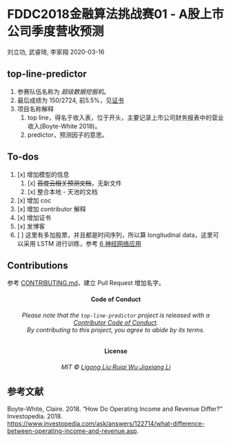 FDDC2018金融算法挑战赛01 - A股上市公司季度营收预测
================
刘立功, 武睿琦, 李家翔
2020-03-16

<!-- README.md is generated from README.Rmd. Please edit that file -->

## top-line-predictor

1.  参赛队伍名称为 *超级数据挖掘机*。
2.  最后成绩为 150/2724, 前5.5%，见[证书](refs/certificate.pdf)
3.  项目名称解释
    1.  top line，得名于收入表，位于开头，主要记录上市公司财务报表中的营业收入(Boyte-White 2018)。
    2.  predictor，预测因子的意思。

## To-dos

1.  [x] 增加模型的信息
    1.  [x] ~~百度云相关预测文档~~，无新文件
    2.  [x] 整合本地 - 天池的文档
2.  [x] 增加 coc
3.  [x] 增加 contributor 解释
4.  [x] 增加证书
5.  [x] 发博客
6.  [ ] 这里有多加股票，并且都是时间序列，所以算 longitudinal data，这里可以采用 LSTM 进行训练，参考 [6
    神经网络应用](https://jiaxiangbu.github.io/learn_longitudinal_analysis/analysis/introduction-panel-data.html)

## Contributions

参考 [CONTRIBUTING.md](.github/CONTRIBUTING.md)，建立 Pull Request 增加名字。

<h4 align="center">

**Code of Conduct**

</h4>

<h6 align="center">

Please note that the `top-line-predictor` project is released with a
[Contributor Code of
Conduct](https://github.com/JiaxiangBU/top-line-predictor/blob/master/CODE_OF_CONDUCT.md).<br>By
contributing to this project, you agree to abide by its terms.

</h6>

<h4 align="center">

**License**

</h4>

<h6 align="center">

MIT © [Ligong Liu;Ruiqi Wu;Jiaxiang
Li](https://github.com/JiaxiangBU/top-line-predictor/blob/master/LICENSE.md)

</h6>

## 参考文献

<div id="refs" class="references">

<div id="ref-White2018">

Boyte-White, Claire. 2018. “How Do Operating Income and Revenue Differ?”
Investopedia. 2018.
<https://www.investopedia.com/ask/answers/122714/what-difference-between-operating-income-and-revenue.asp>.

</div>

</div>
